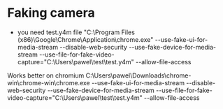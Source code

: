 # Faking camera
- you need test.y4m file
"C:\Program Files (x86)\Google\Chrome\Application\chrome.exe" --use-fake-ui-for-media-stream --disable-web-security --use-fake-device-for-media-stream --use-file-for-fake-video-capture="C:\Users\pawel\test\test.y4m" --allow-file-access

Works better on chromium
C:\Users\pawel\Downloads\chrome-win\chrome-win\chrome.exe --use-fake-ui-for-media-stream --disable-web-security --use-fake-device-for-media-stream --use-file-for-fake-video-capture="C:\Users\pawel\test\test.y4m" --allow-file-access